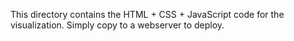 This directory contains the HTML + CSS + JavaScript code for the visualization. Simply copy to a webserver to deploy.